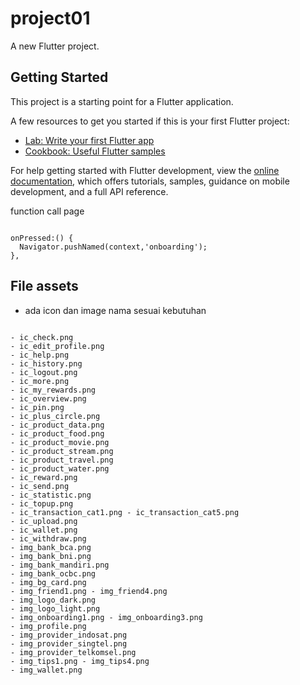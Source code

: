 # project01

A new Flutter project.

## Getting Started

This project is a starting point for a Flutter application.

A few resources to get you started if this is your first Flutter project:

- [Lab: Write your first Flutter app](https://docs.flutter.dev/get-started/codelab)
- [Cookbook: Useful Flutter samples](https://docs.flutter.dev/cookbook)

For help getting started with Flutter development, view the
[online documentation](https://docs.flutter.dev/), which offers tutorials,
samples, guidance on mobile development, and a full API reference.


function call page

```agsl

onPressed:() {
  Navigator.pushNamed(context,'onboarding');
},
```

## File assets 

- ada icon dan image nama sesuai kebutuhan


```ags1

- ic_check.png
- ic_edit_profile.png
- ic_help.png
- ic_history.png
- ic_logout.png
- ic_more.png
- ic_my_rewards.png
- ic_overview.png
- ic_pin.png
- ic_plus_circle.png
- ic_product_data.png
- ic_product_food.png
- ic_product_movie.png
- ic_product_stream.png
- ic_product_travel.png
- ic_product_water.png
- ic_reward.png
- ic_send.png
- ic_statistic.png
- ic_topup.png
- ic_transaction_cat1.png - ic_transaction_cat5.png
- ic_upload.png
- ic_wallet.png
- ic_withdraw.png
- img_bank_bca.png
- img_bank_bni.png
- img_bank_mandiri.png
- img_bank_ocbc.png
- img_bg_card.png
- img_friend1.png - img_friend4.png
- img_logo_dark.png
- img_logo_light.png 
- img_onboarding1.png - img_onboarding3.png
- img_profile.png
- img_provider_indosat.png
- img_provider_singtel.png
- img_provider_telkomsel.png
- img_tips1.png - img_tips4.png 
- img_wallet.png


```